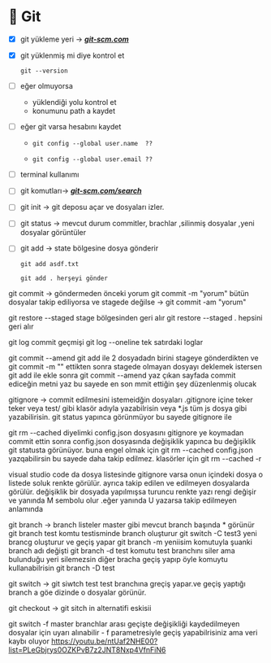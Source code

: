# 📂 Git
 
- [x] git yükleme yeri -> [**_git-scm.com_**](https://git-scm.com/downloads/win)

- [x] git yüklenmiş mi diye kontrol et <pre><code>git --version </code></pre>

- [ ] eğer olmuyorsa
	+ yüklendiği yolu kontrol et 
	+ konumunu path a kaydet

- [ ] eğer git varsa hesabını kaydet 
	+ <pre><code>git config --global user.name  ??</code></pre>
	+ <pre><code>git config --global user.email ??</code></pre>


- [ ] terminal kullanımı 
	[^1]:https://youtu.be/aHOzKAe6bGE?list=PLeGbjrys0OZKPvB7z2JNT8Nxp4VfnFiN6)
	[^2]:https://youtu.be/UWmIkn3f1UM?list=PLeGbjrys0OZKPvB7z2JNT8Nxp4VfnFiN6)

- [ ] git komutları-> [**_git-scm.com/search_**](https://git-scm.com/search/results?search=&language=en)
	

- [ ] git init ->  git deposu açar ve dosyaları izler.
		
- [ ] git status -> mevcut durum commitler, brachlar ,silinmiş dosyalar ,yeni dosyalar görüntüler

- [ ] git add ->  state bölgesine dosya gönderir 
	<pre><code>git add asdf.txt </code></pre>
	<pre><code>git add . herşeyi gönder</code></pre>

git commit -> 
	göndermeden önceki yorum
	git commit -m "yorum"
	bütün dosyalar takip ediliyorsa ve stagede değilse ->
	git commit -am "yorum"

git restore --staged 
	stage bölgesinden geri alır 
	git restore --staged . hepsini geri alır 

git log 
	commit geçmişi
	git log --oneline tek satırdaki loglar

git commit --amend
git add ile 2 dosyadadn birini stageye gönderdikten ve git commit -m "" ettikten sonra stagede olmayan dosyayı deklemek istersen git add ile ekle sonra git commit --amend yaz çıkan sayfada commit ediceğin metni yaz bu sayede en son mmit ettiğin şey düzenlenmiş olucak

gitignore ->
	commit edilmesini istemeidğin dosyaları .gitignore içine teker teker veya test/  gibi klasör adıyla yazabilrisin veya *.js tüm js dosya gibi yazabilirisin.
git status yapınca görünmüyor bu sayede gitignore ile 

git rm --cached
	diyelimki config.json dosyasını gitignore ye koymadan commit ettin sonra config.json dosyasında değişiklik yapınca bu değişiklik git statusta görünüyor. buna engel olmak için git rm --cached config.json yazqabilirsin bu sayede daha takip edilmez. klasörler için  git rm --cached -r 

visual studio code da dosya listesinde gitignore varsa onun içindeki dosya o listede soluk renkte görülür. ayrıca takip edilen ve edilmeyen dosyalarda görülür. değişiklik bir dosyada yapılmışsa turuncu renkte yazı rengi değişir ve yanında M sembolu olur .eğer yanında U yazarsa takip edilmeyen anlamında 

git branch -> 
	branch listeler master gibi 
	mevcut branch başında * görünür
	git branch test komtu testisminde branch oluşturur 
	git switch -C test3 yeni brancg oluşturur ve geçiş yapar
	git branch -m yeniisim komutuyla şuanki branch adı değişti 
	git branch -d test komutu test branchını siler  ama bulunduğu yeri silemezsin diğer bracha geçiş yapıp öyle komuytu kullanabilrisin 
	git branch -D test


git switch ->
	git siwtch test test branchına greçiş yapar.ve geçiş yaptığı branch a göe dizinde o dosyalar görünür.

git checkout ->
	git sitch in alternatifi eskisii

git switch -f master 
branchlar arası geçişte değişikliği kaydedilmeyen dosyalar için uyarı alınabilir  - f parametresiyle geçiş yapabilrisiniz ama veri kaybı oluyor 
https://youtu.be/ntUaf2NHE00?list=PLeGbjrys0OZKPvB7z2JNT8Nxp4VfnFiN6
